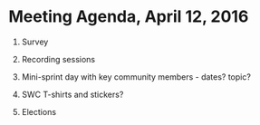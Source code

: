 # Meeting Agenda, April 12, 2016

1. Survey

2. Recording sessions

3. Mini-sprint day with key community members - dates? topic?

4. SWC T-shirts and stickers?

5. Elections
